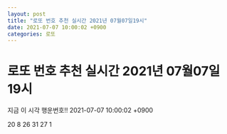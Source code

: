 ```yaml
---
layout: post
title: "로또 번호 추천 실시간 2021년 07월07일19시"
date: 2021-07-07 10:00:02 +0900
categories: 로또
---
```


# 로또 번호 추천 실시간 2021년 07월07일19시

지금 이 시각 행운번호!! 2021-07-07 10:00:02 +0900

 20  8  26  31  27  1 

